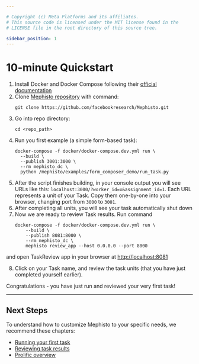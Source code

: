 ```yaml
---

# Copyright (c) Meta Platforms and its affiliates.
# This source code is licensed under the MIT license found in the
# LICENSE file in the root directory of this source tree.

sidebar_position: 1
---
```


# 10-minute Quickstart

1. Install Docker and Docker Compose following their [official documentation](https://docs.docker.com/get-docker/)
2. Clone [Mephisto repository](https://github.com/facebookresearch/Mephisto) with command:
    ```shell
    git clone https://github.com/facebookresearch/Mephisto.git
    ```
3. Go into repo directory:
    ```shell
    cd <repo_path>
    ```
4. Run you first example (a simple form-based task):
    ```shell
    docker-compose -f docker/docker-compose.dev.yml run \
      --build \
      --publish 3001:3000 \
      --rm mephisto_dc \
      python /mephisto/examples/form_composer_demo/run_task.py
    ```
5. After the script finishes building, in your console output you will see URLs like this: `localhost:3000/?worker_id=x&assignment_id=1`. Each URL represents a unit of your Task. Copy them one-by-one into your browser, changing port from `3000` to `3001`.
6. After completing all units, you will see your task automatically shut down
7. Now we are ready to review Task results. Run command
    ```shell
    docker-compose -f docker/docker-compose.dev.yml run \
        --build \
        --publish 8081:8000 \
        --rm mephisto_dc \
        mephisto review_app --host 0.0.0.0 --port 8000
    ```
and open TaskReview app in your browser at [http://localhost:8081](http://localhost:8081)

8. Click on your Task name, and review the task units (that you have just completed yourself earlier).

Congratulations - you have just run and reviewed your very first task!

---

## Next Steps

To understand how to customize Mephisto to your specific needs, we recommend these chapters:

- [Running your first task](/docs/guides/tutorials/first_task/)
- [Reviewing task results](/docs/guides/tutorials/review_app/)
- [Prolific overview](/docs/guides/how_to_use/providers/prolific/intro/)
